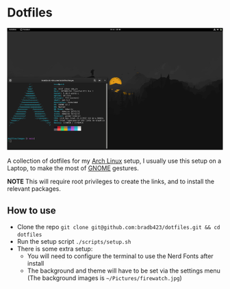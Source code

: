 # Dotfiles

![Desired Outcome](images/desired-outcome.png)

A collection of dotfiles for my [Arch Linux](https://archlinux.org/) setup, I
usually use this setup on a Laptop, to make the most of
[GNOME](https://www.gnome.org/) gestures.

**NOTE** This will require root privileges to create the links, and to install
the relevant packages.

## How to use

- Clone the repo `git clone git@github.com:bradb423/dotfiles.git && cd dotfiles`
- Run the setup script `./scripts/setup.sh`
- There is some extra setup:
  - You will need to configure the terminal to use the Nerd Fonts after install
  - The background and theme will have to be set via the settings menu (The background images is `~/Pictures/firewatch.jpg`)
